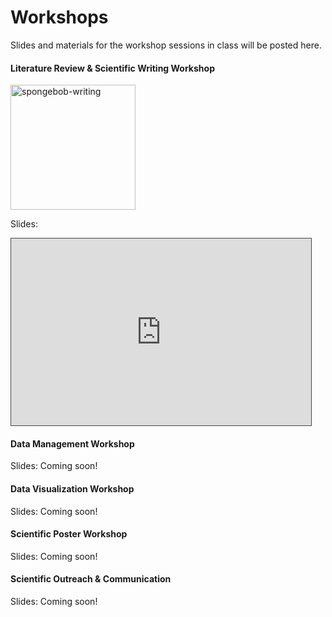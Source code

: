 # Workshops

Slides and materials for the workshop sessions in class will be posted here. 


#### Literature Review & Scientific Writing Workshop

<img src="../static/spongebob.gif" alt="spongebob-writing" class=".float-right" width="200px">

Slides: 

<iframe src="https://docs.google.com/presentation/d/e/2PACX-1vTTA-nfGkwNGEZA15d46PmVMn1qrFMfsAdx9bqS3cFjVyZHlcunB8_Zv9t3fE7wR5AbokYXBkPq_dZk/embed?start=false&loop=false&delayms=3000" frameborder="0" width="480" height="299" style="border: 1px solid #464646;" allowfullscreen="true" mozallowfullscreen="true" webkitallowfullscreen="true"></iframe>

#### Data Management Workshop

Slides: Coming soon!

#### Data Visualization Workshop

Slides: Coming soon!

#### Scientific Poster Workshop

Slides: Coming soon!

#### Scientific Outreach & Communication

Slides: Coming soon!
